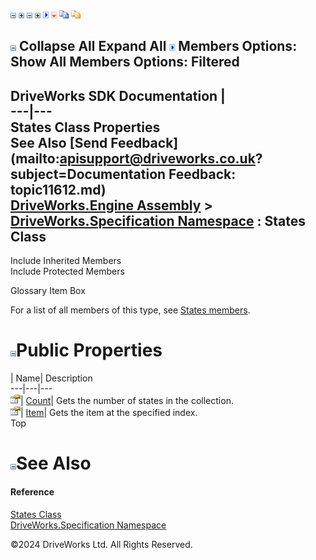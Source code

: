 ![](dotnetimages/collapse.gif) ![](dotnetimages/expand.gif) ![](dotnetimages/collapse.gif) ![](dotnetimages/expand.gif) ![](dotnetimages/drpdown.gif) ![](dotnetimages/drpdown_orange.gif) ![](dotnetimages/copycode.gif) ![](dotnetimages/copycodeHighlight.gif)

![](dotnetimages/collapse.gif) Collapse All Expand All ![](dotnetimages/drpdown.gif) Members Options: Show All  Members Options: Filtered   
---  
DriveWorks SDK Documentation  |   
---|---  
States Class Properties   
See Also [Send Feedback](mailto:apisupport@driveworks.co.uk?subject=Documentation Feedback: topic11612.md)  
[DriveWorks.Engine Assembly](topic2156.md) > [DriveWorks.Specification Namespace](topic10764.md) : States Class  
---  
  
Include Inherited Members    
Include Protected Members    


Glossary Item Box

For a list of all members of this type, see [States members](topic11613.md).

# ![](dotnetimages/collapse.gif)Public Properties

| Name| Description  
---|---|---  
![Public Property](dotnetimages/publicProperty.gif)| [Count](topic11625.md)| Gets the number of states in the collection.   
![Public Property](dotnetimages/publicProperty.gif)| [Item](topic11626.md)| Gets the item at the specified index.   
Top

# ![](dotnetimages/collapse.gif)See Also

#### Reference

[States Class](topic11612.md)   
[DriveWorks.Specification Namespace](topic10764.md)

©2024 DriveWorks Ltd. All Rights Reserved.
